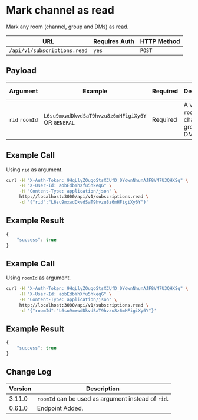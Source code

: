 # Mark channel as read

Mark any room (channel, group and DMs) as read.

| URL                          | Requires Auth | HTTP Method |
| ---------------------------- | ------------- | ----------- |
| `/api/v1/subscriptions.read` | `yes`         | `POST`      |

## Payload

| Argument       | Example                                           | Required | Description                                 | Valid Format(s)                |
| -------------- | ------------------------------------------------- | -------- | ------------------------------------------- | ------------------------------ |
| `rid` `roomId` | `L6su9mxwdDkvdSaT9hvzu8z6mHFigiXy6Y` OR `GENERAL` | Required | A valid `roomId` for a channel, group or DM | Alphanumeric mixed-case string |

## Example Call

Using `rid` as argument.

```bash
curl -H "X-Auth-Token: 9HqLlyZOugoStsXCUfD_0YdwnNnunAJF8V47U3QHXSq" \
     -H "X-User-Id: aobEdbYhXfu5hkeqG" \
     -H "Content-Type: application/json" \
     http://localhost:3000/api/v1/subscriptions.read \
     -d '{"rid":"L6su9mxwdDkvdSaT9hvzu8z6mHFigiXy6Y"}'
```

## Example Result

```javascript
{
    "success": true
}
```

## Example Call

Using `roomId` as argument.

```bash
curl -H "X-Auth-Token: 9HqLlyZOugoStsXCUfD_0YdwnNnunAJF8V47U3QHXSq" \
     -H "X-User-Id: aobEdbYhXfu5hkeqG" \
     -H "Content-Type: application/json" \
     http://localhost:3000/api/v1/subscriptions.read \
     -d '{"roomId":"L6su9mxwdDkvdSaT9hvzu8z6mHFigiXy6Y"}'
```

## Example Result

```javascript
{
    "success": true
}
```

## Change Log

| Version | Description                                        |
| ------- | -------------------------------------------------- |
| 3.11.0  | `roomId` can be used as argument instead of `rid`. |
| 0.61.0  | Endpoint Added.                                    |
